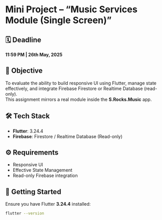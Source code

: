 # Mini Project – “Music Services Module (Single Screen)”

## 🗓️ Deadline
**11:59 PM | 26th May, 2025**

## 🎯 Objective
To evaluate the ability to build responsive UI using Flutter, manage state effectively, and integrate Firebase Firestore or Realtime Database (read-only).  
This assignment mirrors a real module inside the **S.Rocks.Music** app.

## 🛠️ Tech Stack
- **Flutter**: 3.24.4
- **Firebase**: Firestore / Realtime Database (Read-only)

## ⚙️ Requirements
- Responsive UI
- Effective State Management
- Read-only Firebase integration

## 🚀 Getting Started
Ensure you have Flutter **3.24.4** installed:

```bash
flutter --version
